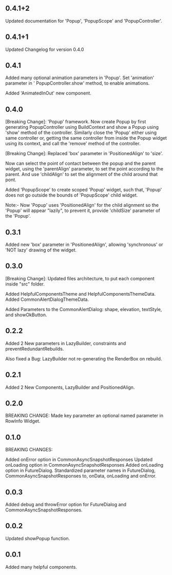 ## 0.4.1+2

Updated documentation for 'Popup', 'PopupScope' and 'PopupController'.

## 0.4.1+1

Updated Changelog for version 0.4.0

## 0.4.1

Added many optional animation parameters in 'Popup'. Set 'animation' parameter in '
PopupController.show' method, to enable animations.

Added 'AnimatedInOut' new component.

## 0.4.0

[Breaking Change]: 'Popup' framework. Now create Popup by first generating PopupController using
BuildContext and show a Popup using 'show' method of the controller. Similarly close the 'Popup'
either using same controller or, getting the same controller from inside the Popup widget using its
context, and call the 'remove' method of the controller.

[Breaking Change]: Replaced 'box' parameter in 'PositionedAlign' to 'size'.

Now can select the point of contact between the popup and the parent widget, using the 'parentAlign'
parameter, to set the point according to the parent. And use 'childAlign' to set the alignment of
the child around that pont.

Added 'PopupScope' to create scoped 'Popup' widget, such that, 'Popup' does not go outside the
bounds of 'PopupScope' child widget.

Note:- Now 'Popup' uses 'PositionedAlign' for the child alignment so the 'Popup' will appear
"lazily", to prevent it, provide 'childSize' parameter of the 'Popup'.

## 0.3.1

Added new 'box' parameter in 'PositionedAlign', allowing 'synchronous' or 'NOT lazy' drawing of the
widget.

## 0.3.0

[Breaking Change]: Updated files architecture, to put each component inside "src" folder.

Added HelpfulComponentsTheme and HelpfulComponentsThemeData. Added CommonAlertDialogThemeData.

Added Parameters to the CommonAlertDialog: shape, elevation, textStyle, and showOkButton.

## 0.2.2

Added 2 New parameters in LazyBuilder, constraints and preventRedundantRebuilds.

Also fixed a Bug: LazyBuilder not re-generating the RenderBox on rebuild.

## 0.2.1

Added 2 New Components, LazyBuilder and PositionedAlign.

## 0.2.0

BREAKING CHANGE:
Made key parameter an optional named parameter in RowInfo Widget.

## 0.1.0

BREAKING CHANGES:

Added onError option in CommonAsyncSnapshotResponses Updated onLoading option in
CommonAsyncSnapshotResponses Added onLoading option in FutureDialog. Standardized parameter names in
FutureDialog, CommonAsyncSnapshotResponses to, onData, onLoading and onError.

## 0.0.3

Added debug and throwError option for FutureDialog and CommonAsyncSnapshotResponses.

## 0.0.2

Updated showPopup function.

## 0.0.1

Added many helpful components.
